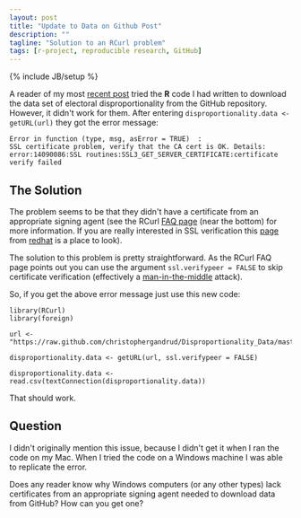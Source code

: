```yaml
---
layout: post
title: "Update to Data on Github Post"
description: ""
tagline: "Solution to an RCurl problem"
tags: [r-project, reproducible research, GitHub]
---
```

{% include JB/setup %}


A reader of my most [recent post](http://christophergandrud.github.com/2012/06/11/making-data-available-with-github/) tried the **R** code I had written to download the data set of electoral disproportionality from the GitHub repository. However, it didn't work for them. After entering `disproportionality.data <- getURL(url)` they got the error message:

    Error in function (type, msg, asError = TRUE)  : 
    SSL certificate problem, verify that the CA cert is OK. Details:
    error:14090086:SSL routines:SSL3_GET_SERVER_CERTIFICATE:certificate verify failed
    
## The Solution

The problem seems to be that they didn't have a certificate from an appropriate signing agent (see the RCurl [FAQ page](http://www.omegahat.org/RCurl/FAQ.html) (near the bottom) for more information. If you are really interested in SSL verification this [page](http://docs.redhat.com/docs/en-US/Red_Hat_Certificate_System/8.0/html/Deployment_Guide/Introduction_to_Public_Key_Cryptography-Certificates_and_Authentication.html) from [redhat](http://gb.redhat.com/) is a place to look).

The solution to this problem is pretty straightforward. As the RCurl FAQ page points out you can use the argument `ssl.verifypeer = FALSE` to skip certificate verification (effectively a [man-in-the-middle](http://en.wikipedia.org/wiki/Man-in-the-middle_attack) attack).

So, if you get the above error message just use this new code:

    library(RCurl)
    library(foreign)

    url <- "https://raw.github.com/christophergandrud/Disproportionality_Data/master/Disproportionality.csv"

    disproportionality.data <- getURL(url, ssl.verifypeer = FALSE)                
                        
    disproportionality.data <- read.csv(textConnection(disproportionality.data))
    
That should work.

## Question

I didn't originally mention this issue, because I didn't get it when I ran the code on my Mac. When I tried the code on a Windows machine I was able to replicate the error. 

Does any reader know why Windows computers (or any other types) lack certificates from an appropriate signing agent needed to download data from GitHub? How can you get one? 